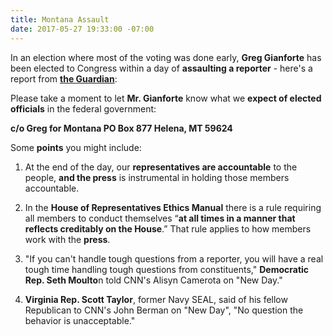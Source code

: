 ```yaml
---
title: Montana Assault
date: 2017-05-27 19:33:00 -07:00
---
```


In an election where most of the voting was done early, **Greg Gianforte** has been elected to Congress within a day of **assaulting a reporter** - here's a report from [**the Guardian**](https://www.theguardian.com/commentisfree/2017/may/26/republicans-condone-violence-greg-gianforte): 

Please take a moment to let **Mr. Gianforte** know what we **expect of elected officials** in the federal government: 

**c/o Greg for Montana 
PO Box 877 
Helena, MT 59624**

Some **points** you might include:

1.  At the end of the day, our **representatives are accountable** to the people, **and the press** is instrumental in holding those members accountable.

2.  In the **House of Representatives Ethics Manual** there is a rule requiring all members to conduct themselves “**at all times in a manner that reflects creditably on the House**.” That rule applies to how members work with the **press**.

3. "If you can't handle tough questions from a reporter, you will have a real tough time handling tough questions from constituents," **Democratic Rep. Seth Moulto**n told CNN's Alisyn Camerota on "New Day."

4.  **Virginia Rep. Scott Taylor**, former Navy SEAL, said of his fellow Republican to CNN's John Berman on "New Day",   "No question the behavior is unacceptable."

 
